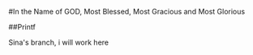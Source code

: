 #In the Name of GOD, Most Blessed, Most Gracious and Most Glorious

##Printf


Sina's branch, i will work here

